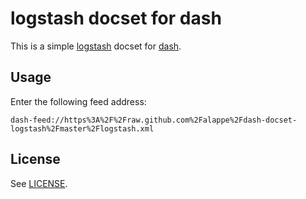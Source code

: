 # logstash docset for dash

This is a simple [logstash](http://logstash.net) docset for [dash](http://kapeli.com/dash).

## Usage

Enter the following feed address:

`dash-feed://https%3A%2F%2Fraw.github.com%2Falappe%2Fdash-docset-logstash%2Fmaster%2Flogstash.xml`

## License

See [LICENSE](LICENSE).

